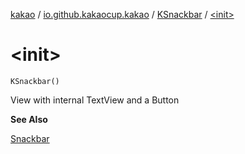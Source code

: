 [kakao](../../index.md) / [io.github.kakaocup.kakao](../index.md) / [KSnackbar](index.md) / [&lt;init&gt;](./-init-.md)

# &lt;init&gt;

`KSnackbar()`

View with internal TextView and a Button

**See Also**

[Snackbar](#)

